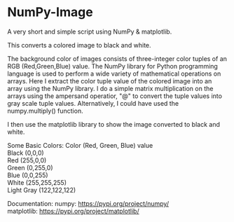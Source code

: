 # NumPy-Image
  
A very short and simple script using NumPy & matplotlib.
  
This converts a colored image to black and white.  
  
The background color of images consists of three-integer color tuples of an RGB (Red,Green,Blue) value.  The NumPy library for Python programming language is used to perform a wide variety of mathematical operations on arrays.  Here I extract the color tuple value of the colored image into an array using the NumPy library.  I do a simple matrix multiplication on the arrays using the ampersand operatior, "@" to convert the tuple values into gray scale tuple values.  Alternatively, I could have used the numpy.multiply() function.    

I then use the matplotlib library to show the image converted to black and white.  
  
Some Basic Colors:
Color	(Red, Green, Blue) value  
Black	(0,0,0)  
Red	(255,0,0)  
Green	(0,255,0)  
Blue	(0,0,255)  
White	(255,255,255)  
Light Gray	(122,122,122)  
  
Documentation:
numpy: https://pypi.org/project/numpy/  
matplotlib: https://pypi.org/project/matplotlib/  
